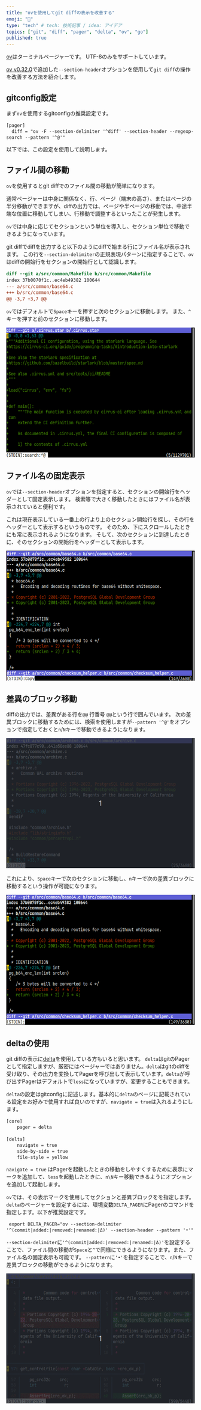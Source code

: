 ```yaml
---
title: "ovを使用してgit diffの表示を改善する"
emoji: "📘"
type: "tech" # tech: 技術記事 / idea: アイデア
topics: ["git", "diff", "pager", "delta", "ov", "go"]
published: true
---
```


[ov](https://github.com/noborus/ov)はターミナルページャーです。
UTF-8のみをサポートしています。

[ov v0.32.0](https://github.com/noborus/ov/releases/tag/v0.32.0)で追加した`--section-header`オプションを使用して`git diff`の操作を改善する方法を紹介します。

## gitconfig設定

まず`ov`を使用するgitconfigの推奨設定です。

```gitconfig
[pager]
  diff = "ov -F --section-delimiter '^diff' --section-header --regexp-search --pattern '^@'"
```

以下では、この設定を使用して説明します。

## ファイル間の移動

`ov`を使用するとgit diffでのファイル間の移動が簡単になります。

通常ページャーは中身に関係なく、行、ページ（端末の高さ）、またはページの半分移動ができますが、diffの出力では、ページや半ページの移動では、中途半端な位置に移動してしまい、行移動で調整するといったことが発生します。

`ov`では中身に応じてセクションという単位を導入し、セクション単位で移動できるようになっています。

git diffでdiffを出力すると以下のようにdiffで始まる行にファイル名が表示されます。
この行を`--section-delimiter`の正規表現パターンに指定することで、`ov`はdiffの開始行をセクションの開始行として認識します。

```diff
diff --git a/src/common/Makefile b/src/common/Makefile
index 37b0070f1c..ec4eb49382 100644
--- a/src/common/base64.c
+++ b/src/common/base64.c
@@ -3,7 +3,7 @@
```

`ov`ではデフォルトで`Space`キーを押すと次のセクションに移動します。
また、`^`キーを押すと前のセクションに移動します。

![section](/images/ov-section.gif)

## ファイル名の固定表示

`ov`では`--section-header`オプションを指定すると、セクションの開始行をヘッダーとして固定表示します。
検索等で大きく移動したときにはファイル名が表示されていると便利です。

これは現在表示している一番上の行より上のセクション開始行を探し、その行をヘッダーとして表示するというものです。
そのため、下にスクロールしたときにも常に表示されるようになります。
そして、次のセクションに到達したときに、そのセクションの開始行をヘッダーとして表示します。

![section](/images/ov-section-header.gif)

## 差異のブロック移動

diffの出力では、差異がある行を`@@` 行番号 `@@`という行で囲んでいます。
次の差異ブロックに移動するためには、検索を使用しますが`--pattern '^@'`をオプションで指定しておくと`n`/`N`キーで移動できるようになります。

![pattern](/images/ov-pattern.gif)

これにより、`Space`キーで次のセクションに移動し、`n`キーで次の差異ブロックに移動するという操作が可能になります。

![sectionとpattern](/images/ov-section-pattern.gif)

## deltaの使用

git diffの表示に[delta](https://github.com/dandavison/delta)を使用している方もいると思います。
`delta`はgitのPagerとして指定しますが、厳密にはページャーではありません。`delta`はgitのdiffを受け取り、その出力を変換してPagerを呼び出して表示しています。`delta`が呼び出すPagerはデフォルトで`less`になっていますが、変更することもできます。

`delta`の設定はgitconfigに記述します。基本的に`delta`のページに記載されている設定をお好みで使用すれば良いのですが、`navigate = true`は入れるようにします。

```gitconfig
[core]
    pager = delta

[delta]
    navigate = true
    side-by-side = true
    file-style = yellow
```

`navigate = true` はPagerを起動したときの移動をしやすくするために表示にマークを追加して、`less`を起動したときに、`n\N`キー移動できるようにオプションを追加して起動します。

`ov`では、その表示マークを使用してセクションと差異ブロックをを指定します。`delta`のページャーを設定するには、環境変数`DELTA_PAGER`にPagerのコマンドを指定します。以下が推奨設定です。

```env
 export DELTA_PAGER="ov --section-delimiter '^(commit|added:|removed:|renamed:|Δ)' --section-header --pattern '•'"
```

`--section-delimiter`に`'^(commit|added:|removed:|renamed:|Δ)'`を設定することで、ファイル間の移動が`Space`と`^`で同様にできるようになります。また、ファイル名の固定表示も可能です。
`--pattern`に`'•'`を指定することで、`n`/`N`キーで差異ブロックの移動ができるようになります。

![delta](/images/ov-delta.gif)
